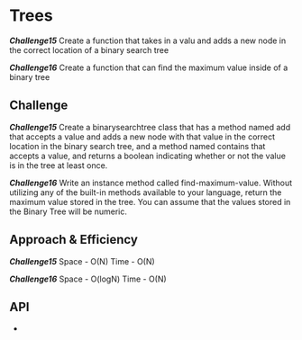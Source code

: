 # Trees

__*Challenge15*__
Create a function that takes in a valu and adds a new node in the correct location of a binary search tree

__*Challenge16*__
Create a function that can find the maximum value inside of a binary tree

## Challenge

__*Challenge15*__
Create a binarysearchtree class that has a method named add that accepts a value and adds a new node with that value in the correct location in the binary search tree, and a method named contains that accepts a value, and returns a boolean indicating whether or not the value is in the tree at least once.

__*Challenge16*__
Write an instance method called find-maximum-value. Without utilizing any of the built-in methods available to your language, return the maximum value stored in the tree. You can assume that the values stored in the Binary Tree will be numeric.

## Approach & Efficiency

__*Challenge15*__
Space - O(N)
Time - O(N)

__*Challenge16*__
Space - O(logN)
Time - O(N)

## API

-
